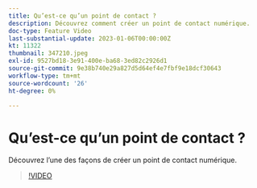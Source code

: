 ```yaml
---
title: Qu’est-ce qu’un point de contact ?
description: Découvrez comment créer un point de contact numérique.
doc-type: Feature Video
last-substantial-update: 2023-01-06T00:00:00Z
kt: 11322
thumbnail: 347210.jpeg
exl-id: 9527bd18-3e91-400e-ba68-3ed82c2926d1
source-git-commit: 9e38b740e29a827d5d64ef4e7fbf9e18dcf30643
workflow-type: tm+mt
source-wordcount: '26'
ht-degree: 0%

---
```


# Qu’est-ce qu’un point de contact ?

Découvrez l’une des façons de créer un point de contact numérique.

>[!VIDEO](https://video.tv.adobe.com/v/347210/?quality=12&learn=on)
